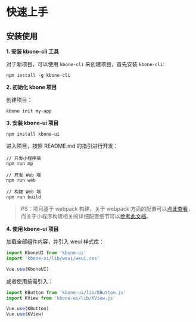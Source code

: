 # 快速上手

## 安装使用

**1. 安装 kbone-cli 工具**

对于新项目，可以使用 `kbone-cli` 来创建项目，首先安装 `kbone-cli`:

```
npm install -g kbone-cli
```

**2. 初始化 kbone 项目**

创建项目：

```
kbone init my-app
```


**3. 安装 kbone-ui 项目**

```
npm install kbone-ui
```


进入项目，按照 README.md 的指引进行开发：

```
// 开发小程序端
npm run mp

// 开发 Web 端
npm run web

// 构建 Web 端
npm run build
```

> PS：项目基于 webpack 构建，关于 webpack 方面的配置可以[点此查看](https://webpack.js.org/configuration/)，而关于小程序构建相关的详细配置细节可以[参考此文档](./guide/tutorial.html)。


**4. 使用 kbone-ui 项目**

加载全部组件内容，并引入 weui 样式库：

```js
import KboneUI from 'kbone-ui'
import 'kbone-ui/lib/weui/weui.css'

Vue.use(KboneUI)
```

或者使用按需引入：

```js
import KButton from 'kbone-ui/lib/KButton.js'
import KView from 'kbone-ui/lib/KView.js'

Vue.use(KButton)
Vue.use(KView)
```